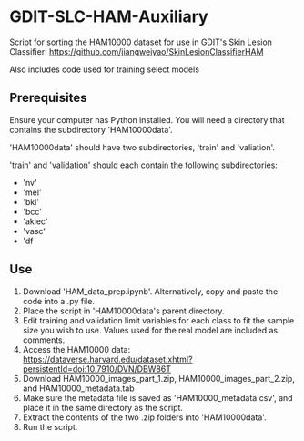 # GDIT-SLC-HAM-Auxiliary

Script for sorting the HAM10000 dataset for use in GDIT's Skin Lesion Classifier: https://github.com/jiangweiyao/SkinLesionClassifierHAM

Also includes code used for training select models

## Prerequisites 

Ensure your computer has Python installed.
You will need a directory that contains the subdirectory 'HAM10000data'.

'HAM10000data' should have two subdirectories, 'train' and 'valiation'.

'train' and 'validation' should each contain the following subdirectories: 
- 'nv'
- 'mel'
- 'bkl'
- 'bcc'
- 'akiec'
- 'vasc'
- 'df

## Use
1. Download 'HAM_data_prep.ipynb'. Alternatively, copy and paste the code into a .py file.
3. Place the script in 'HAM10000data's parent directory.
4. Edit training and validation limit variables for each class to fit the sample size you wish to use. Values used for the real model are included as comments.
5. Access the HAM10000 data: https://dataverse.harvard.edu/dataset.xhtml?persistentId=doi:10.7910/DVN/DBW86T
6. Download HAM10000_images_part_1.zip, HAM10000_images_part_2.zip, and HAM10000_metadata.tab
7. Make sure the metadata file is saved as 'HAM10000_metadata.csv', and place it in the same directory as the script.
8. Extract the contents of the two .zip folders into 'HAM10000data'.
9. Run the script.

